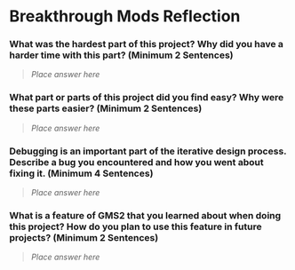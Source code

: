 # Breakthrough Mods Reflection

### What was the hardest part of this project? Why did you have a harder time with this part? (Minimum 2 Sentences)

> *Place answer here*

### What part or parts of this project did you find easy? Why were these parts easier? (Minimum 2 Sentences)

> *Place answer here*

### Debugging is an important part of the iterative design process. Describe a bug you encountered and how you went about fixing it. (Minimum 4 Sentences)

> *Place answer here*

### What is a feature of GMS2 that you learned about when doing this project? How do you plan to use this feature in future projects? (Minimum 2 Sentences)

> *Place answer here*


